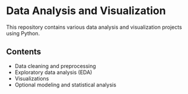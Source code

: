# Data Analysis and Visualization

This repository contains various data analysis and visualization projects using Python.

## Contents

- Data cleaning and preprocessing
- Exploratory data analysis (EDA)
- Visualizations
- Optional modeling and statistical analysis
